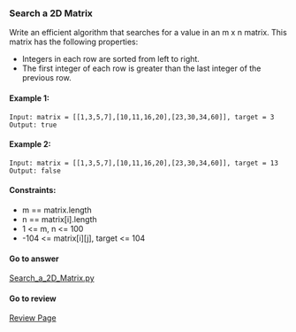 ### Search a 2D Matrix

Write an efficient algorithm that searches for a value in an m x n matrix. This matrix has the following properties:

* Integers in each row are sorted from left to right.
* The first integer of each row is greater than the last integer of the previous row.

#### Example 1:

```
Input: matrix = [[1,3,5,7],[10,11,16,20],[23,30,34,60]], target = 3
Output: true
```

#### Example 2:

```
Input: matrix = [[1,3,5,7],[10,11,16,20],[23,30,34,60]], target = 13
Output: false
```

#### Constraints:

* m == matrix.length
* n == matrix[i].length
* 1 <= m, n <= 100
* -104 <= matrix[i][j], target <= 104

#### Go to answer

[Search_a_2D_Matrix.py](https://github.com/Kelv1nYu/LeetCode_Practices/blob/master/Code/Search_a_2D_Matrix.py)

#### Go to review

[Review Page](https://github.com/Kelv1nYu/LeetCode_Practices/blob/master/Review/Python3/Search_a_2D_Matrix.md)